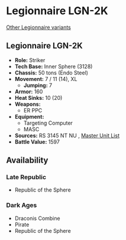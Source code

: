 # Legionnaire LGN-2K 

[Other Legionnaire variants](../legionnaire.md) 

## Legionnaire LGN-2K 

- **Role:** Striker 
- **Tech Base:** Inner Sphere (3128) 
- **Chassis:** 50 tons (Endo Steel) 
- **Movement:** 7 / 11 (14), XL 
  - **Jumping:** 7 
- **Armor:** 160 
- **Heat Sinks:** 10 (20) 
- **Weapons:** 
  - ER PPC 
- **Equipment:** 
  - Targeting Computer 
  - MASC 
- **Sources:** RS 3145 NT NU , [Master Unit List](http://masterunitlist.info/Unit/Details/6905/legionnaire-lgn-2k) 
- **Battle Value:** 1597 

## Availability 

### Late Republic 

- Republic of the Sphere 

### Dark Ages 

- Draconis Combine 
- Pirate 
- Republic of the Sphere 

